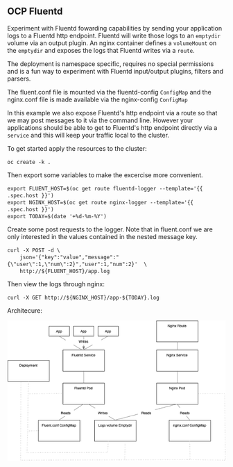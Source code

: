 ## OCP Fluentd ## 

Experiment with Fluentd fowarding capabilities by sending your application logs to a Fluentd http endpoint. Fluentd will write those logs to an `emptydir` volume via an output plugin. An nginx container defines a `volumeMount` on the `emptydir` and exposes the logs that Fluentd writes via a `route`. 

The deployment is namespace specific, requires no special permissions  and is a fun way to experiment with Fluentd input/output plugins, filters and parsers. 

The fluent.conf file is mounted  via the fluentd-config `ConfigMap` and the nginx.conf file is made available via the nginx-config `ConfigMap` 

In this example we also expose Fluentd's http endpoint via a route so that we may post messages to it via the command line. However your applications should be able to get to Fluentd's http endpoint directly via a `service` and this will keep your traffic local to the cluster. 


To get started apply the resources to the cluster: 

```
oc create -k . 
```
Then export some variables to make the excercise more convenient. 

```
export FLUENT_HOST=$(oc get route fluentd-logger --template='{{ .spec.host }}')
export NGINX_HOST=$(oc get route nginx-logger --template='{{ .spec.host }}')
export TODAY=$(date '+%d-%m-%Y') 
```

Create some post requests to the logger. Note that in fluent.conf we are only interested in the values contained in the nested message key. 

``` 
curl -X POST -d \
    json='{"key":"value","message":"{\"user\":1,\"num\":2}","user":1,"num":2}'  \
    http://${FLUENT_HOST}/app.log
```

Then view the logs through nginx: 

``` 
curl -X GET http://${NGINX_HOST}/app-${TODAY}.log
```

Architecure: 

<img src="img/fluentd-forwarder-architecture.png" style="height:auto,max-width:480">


